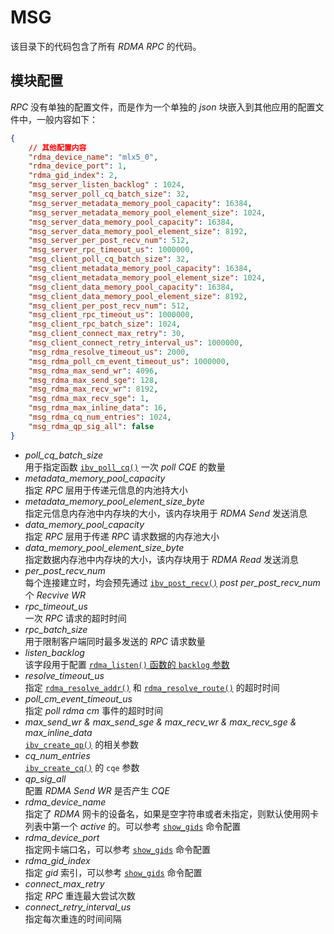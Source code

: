 # MSG

该目录下的代码包含了所有 *RDMA RPC* 的代码。

## 模块配置

*RPC* 没有单独的配置文件，而是作为一个单独的 *json* 块嵌入到其他应用的配置文件中，一般内容如下：

```json
{
    // 其他配置内容
    "rdma_device_name": "mlx5_0",
    "rdma_device_port": 1,
    "rdma_gid_index": 2,
    "msg_server_listen_backlog" : 1024,
    "msg_server_poll_cq_batch_size": 32,
    "msg_server_metadata_memory_pool_capacity": 16384,
    "msg_server_metadata_memory_pool_element_size": 1024,
    "msg_server_data_memory_pool_capacity": 16384,
    "msg_server_data_memory_pool_element_size": 8192,
    "msg_server_per_post_recv_num": 512,
    "msg_server_rpc_timeout_us": 1000000,
    "msg_client_poll_cq_batch_size": 32,
    "msg_client_metadata_memory_pool_capacity": 16384,
    "msg_client_metadata_memory_pool_element_size": 1024,
    "msg_client_data_memory_pool_capacity": 16384,
    "msg_client_data_memory_pool_element_size": 8192,
    "msg_client_per_post_recv_num": 512,
    "msg_client_rpc_timeout_us": 1000000,
    "msg_client_rpc_batch_size": 1024,
    "msg_client_connect_max_retry": 30,
    "msg_client_connect_retry_interval_us": 1000000,
    "msg_rdma_resolve_timeout_us": 2000,
    "msg_rdma_poll_cm_event_timeout_us": 1000000,
    "msg_rdma_max_send_wr": 4096,
    "msg_rdma_max_send_sge": 128,
    "msg_rdma_max_recv_wr": 8192,
    "msg_rdma_max_recv_sge": 1,
    "msg_rdma_max_inline_data": 16,
    "msg_rdma_cq_num_entries": 1024,
    "msg_rdma_qp_sig_all": false
}
```

- *poll_cq_batch_size*  
    用于指定函数 [`ibv_poll_cq()`](https://man7.org/linux/man-pages/man3/ibv_poll_cq.3.html) 一次 *poll CQE* 的数量  
- *metadata_memory_pool_capacity*  
    指定 *RPC* 层用于传递元信息的内池持大小  
- *metadata_memory_pool_element_size_byte*  
    指定元信息内存池中内存块的大小，该内存块用于 *RDMA Send* 发送消息  
- *data_memory_pool_capacity*  
    指定 *RPC* 层用于传递 *RPC* 请求数据的内存池大小  
- *data_memory_pool_element_size_byte*  
    指定数据内存池中内存块的大小，该内存块用于 *RDMA Read* 发送消息  
- *per_post_recv_num*  
    每个连接建立时，均会预先通过 [`ibv_post_recv()`](https://man7.org/linux/man-pages/man3/ibv_post_recv.3.html) *post* *per_post_recv_num* 个 *Recvive WR*  
- *rpc_timeout_us*  
    一次 *RPC* 请求的超时时间  
- *rpc_batch_size*  
    用于限制客户端同时最多发送的 *RPC* 请求数量  
- *listen_backlog*  
    该字段用于配置 [`rdma_listen()` 函数的 `backlog` 参数](https://man7.org/linux/man-pages/man3/rdma_listen.3.html#ARGUMENTS)  
- *resolve_timeout_us*  
    指定 [`rdma_resolve_addr()`](https://man7.org/linux/man-pages/man3/rdma_resolve_addr.3.html) 和 [`rdma_resolve_route()`](https://man7.org/linux/man-pages/man3/rdma_resolve_route.3.html) 的超时时间  
- *poll_cm_event_timeout_us*  
    指定 *poll rdma cm* 事件的超时时间  
- *max_send_wr & max_send_sge & max_recv_wr & max_recv_sge & max_inline_data*  
    [`ibv_create_qp()`](https://man7.org/linux/man-pages/man3/ibv_create_qp.3.html) 的相关参数  
- *cq_num_entries*  
    [`ibv_create_cq()`](https://man7.org/linux/man-pages/man3/ibv_create_cq.3.html) 的 `cqe` 参数  
- *qp_sig_all*  
    配置 *RDMA Send WR* 是否产生 *CQE*
- *rdma_device_name*  
    指定了 *RDMA* 网卡的设备名，如果是空字符串或者未指定，则默认使用网卡列表中第一个 *active* 的。可以参考 [`show_gids`](https://enterprise-support.nvidia.com/s/article/understanding-show-gids-script) 命令配置  
- *rdma_device_port*  
    指定网卡端口名，可以参考 [`show_gids`](https://enterprise-support.nvidia.com/s/article/understanding-show-gids-script) 命令配置  
- *rdma_gid_index*  
    指定 *gid* 索引，可以参考 [`show_gids`](https://enterprise-support.nvidia.com/s/article/understanding-show-gids-script) 命令配置  
- *connect_max_retry*  
    指定 *RPC* 重连最大尝试次数  
- *connect_retry_interval_us*  
    指定每次重连的时间间隔
